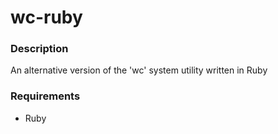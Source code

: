# wc-ruby 
### Description
An alternative version of the 'wc' system utility written in Ruby 

### Requirements  
* Ruby